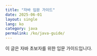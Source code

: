 ```yaml
---
title: "자바 입문 가이드"
date: 2025-06-01
layout: single
lang: ko
category: java
permalink: /ko/java-guide/
---
```


이 글은 자바 초보자를 위한 입문 가이드입니다.

